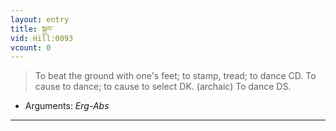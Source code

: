 ```yaml
---
layout: entry
title: སྐྲབ་
vid: Hill:0093
vcount: 0
---
```

> To beat the ground with one's feet; to stamp, tread; to dance CD\. To cause to dance; to cause to select DK\. (archaic) To dance DS\.

* Arguments: _Erg-Abs_

---

